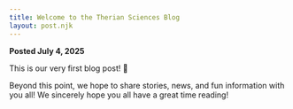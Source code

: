 ```yaml
---
title: Welcome to the Therian Sciences Blog
layout: post.njk
---
```


**Posted July 4, 2025**

This is our very first blog post! 🎉

Beyond this point, we hope to share stories, news, and fun information with you all! We sincerely hope you all have a great time reading!